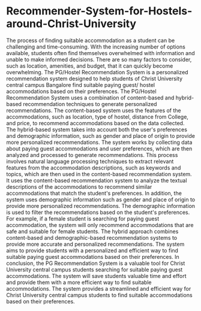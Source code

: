 # Recommender-System-for-Hostels-around-Christ-University
The process of finding suitable accommodation as a student can be challenging and time-consuming. With the increasing number of options available, students often find themselves overwhelmed with information and unable to make informed decisions. There are so many factors to consider, such as location, amenities, and budget, that it can quickly become overwhelming. The PG/Hostel Recommendation System is a personalized recommendation system designed to help students of Christ University central campus Bangalore find suitable paying guest/ hostel accommodations based on their preferences. 
The PG/Hostel Recommendation System uses a combination of content-based and hybrid-based recommendation techniques to generate personalized recommendations. The content-based system uses the features of the accommodations, such as location, type of hostel, distance from College, and price, to recommend accommodations based on the data collected. The hybrid-based system takes into account both the user's preferences and demographic information, such as gender and place of origin to provide more personalized recommendations. 
The system works by collecting data about paying guest accommodations and user preferences, which are then analyzed and processed to generate recommendations. This process involves natural language processing techniques to extract relevant features from the accommodation descriptions, such as keywords and topics, which are then used in the content-based recommendation system. It uses the content-based recommendation system to analyze the textual descriptions of the accommodations to recommend similar accommodations that match the student's preferences. In addition, the system uses demographic information such as gender and place of origin to provide more personalized recommendations. The demographic information is used to filter the recommendations based on the student's preferences. For example, if a female student is searching for paying guest accommodation, the system will only recommend accommodations that are safe and suitable for female students. 
The hybrid approach combines content-based and demographic-based recommendation systems to provide more accurate and personalized recommendations. The system aims to provide students with a personalized and efficient way to find suitable paying guest accommodations based on their preferences.
In conclusion, the PG Recommendation System is a valuable tool for Christ University central campus students searching for suitable paying guest accommodations. The system will save students valuable time and effort and provide them with a more efficient way to find suitable accommodations. The system provides a streamlined and efficient way for Christ University central campus students to find suitable accommodations based on their preferences.
